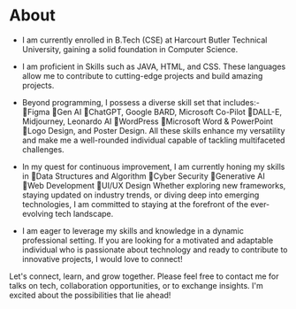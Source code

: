# About
- I am currently enrolled in B.Tech (CSE) at Harcourt Butler Technical University, gaining a solid foundation in Computer Science. 

- I am proficient in Skills such as JAVA, HTML, and CSS. These languages allow me to contribute to cutting-edge projects and build amazing projects.

- Beyond programming, I possess a diverse skill set that includes:-
 🔸Figma
 🔸Gen AI
 🔸ChatGPT, Google BARD, Microsoft Co-Pilot
 🔸DALL-E, Midjourney, Leonardo AI
 🔸WordPress
 🔸Microsoft Word & PowerPoint
 🔸Logo Design, and Poster Design. 
All these skills enhance my versatility and make me a well-rounded individual capable of tackling multifaceted challenges.

- In my quest for continuous improvement, I am currently honing my skills in 
 🔹Data Structures and Algorithm
 🔹Cyber Security
 🔹Generative AI 
 🔹Web Development
 🔹UI/UX Design
Whether exploring new frameworks, staying updated on industry trends, or diving deep into emerging technologies, I am committed to staying at the forefront of the ever-evolving tech landscape.

- I am eager to leverage my skills and knowledge in a dynamic professional setting. If you are looking for a motivated and adaptable individual who is passionate about technology and ready to contribute to innovative projects, I would love to connect!

Let's connect, learn, and grow together. Please feel free to contact me for talks on tech, collaboration opportunities, or to exchange insights. I'm excited about the possibilities that lie ahead!
